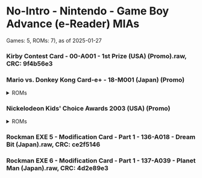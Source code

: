 # No-Intro - Nintendo - Game Boy Advance (e-Reader) MIAs
Games: 5, ROMs: 7), as of 2025-01-27
### Kirby Contest Card - 00-A001 - 1st Prize (USA) (Promo).raw, CRC: 9f4b56e3
### Mario vs. Donkey Kong Card-e+ - 18-M001 (Japan) (Promo)
<details>
<summary>ROMs</summary>
Mario vs. Donkey Kong Card-e+ - 18-M001 (Japan) (Promo) (Strip 1).raw, CRC: 67b101e5

Mario vs. Donkey Kong Card-e+ - 18-M001 (Japan) (Promo) (Strip 2).raw, CRC: 12bb4324

</details>

### Nickelodeon Kids' Choice Awards 2003 (USA) (Promo)
<details>
<summary>ROMs</summary>
Nickelodeon Kids' Choice Awards 2003 (USA) (Promo) (Strip 1).raw, CRC: 359f92b3

Nickelodeon Kids' Choice Awards 2003 (USA) (Promo) (Strip 2).raw, CRC: 6fb27723

</details>

### Rockman EXE 5 - Modification Card - Part 1 - 136-A018 - Dream Bit (Japan).raw, CRC: ce2f5146
### Rockman EXE 6 - Modification Card - Part 1 - 137-A039 - Planet Man (Japan).raw, CRC: 4d2e89e3
